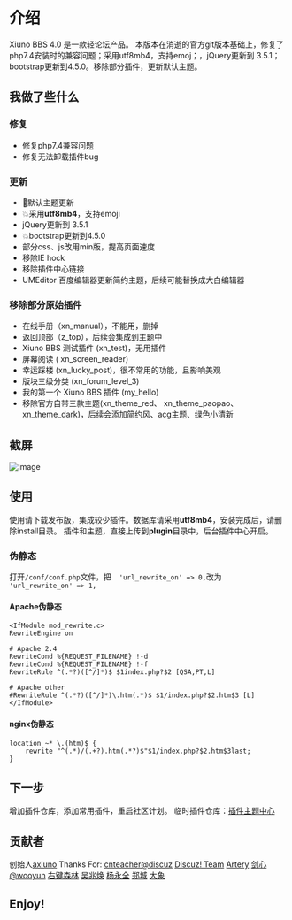 # 介绍
Xiuno BBS 4.0 是一款轻论坛产品。
本版本在消逝的官方git版本基础上，修复了php7.4安装时的兼容问题；采用utf8mb4，支持emoj；，jQuery更新到 3.5.1；bootstrap更新到4.5.0。移除部分插件，更新默认主题。

## 我做了些什么

### 修复
- 修复php7.4兼容问题
- 修复无法卸载插件bug
### 更新
- 💄默认主题更新
- 💥采用**utf8mb4**，支持emoji
- jQuery更新到 3.5.1
- 💥bootstrap更新到4.5.0
- 部分css、js改用min版，提高页面速度
- 移除IE hock
- 移除插件中心链接
- UMEditor 百度编辑器更新简约主题，后续可能替换成大白编辑器
### 移除部分原始插件
* 在线手册（xn_manual），不能用，删掉
* 返回顶部（z_top），后续会集成到主题中
* Xiuno BBS 测试插件 (xn_test)，无用插件
* 屏幕阅读 ( xn_screen_reader)
* 幸运踩楼 (xn_lucky_post)，很不常用的功能，且影响美观
* 版块三级分类 (xn_forum_level_3)
* 我的第一个 Xiuno BBS 插件 (my_hello)
* 移除官方自带三款主题(xn_theme_red、 xn_theme_paopao、xn_theme_dark)，后续会添加简约风、acg主题、绿色小清新

## 截屏
![image](https://raw.githubusercontent.com/jiix/xiunobbs/master/screenshot.png)

## 使用
使用请下载发布版，集成较少插件。数据库请采用**utf8mb4**，安装完成后，请删除install目录。
插件和主题，直接上传到**plugin**目录中，后台插件中心开启。

### 伪静态
打开`/conf/conf.php`文件，把`  'url_rewrite_on' => 0,`改为`  'url_rewrite_on' => 1,`
#### Apache伪静态
```
<IfModule mod_rewrite.c>
RewriteEngine on

# Apache 2.4
RewriteCond %{REQUEST_FILENAME} !-d 
RewriteCond %{REQUEST_FILENAME} !-f 
RewriteRule ^(.*?)([^/]*)$ $1index.php?$2 [QSA,PT,L]

# Apache other
#RewriteRule ^(.*?)([^/]*)\.htm(.*)$ $1/index.php?$2.htm$3 [L]
</IfModule>
```
#### nginx伪静态
```
location ~* \.(htm)$ {
    rewrite "^(.*)/(.+?).htm(.*?)$"$1/index.php?$2.htm$3last;
}
```

## 下一步
增加插件仓库，添加常用插件，重启社区计划。
临时插件仓库：[插件主题中心](https://github.com/jiix/plugins)

## 贡献者
创始人[axiuno](http://bbs.xiuno.com/)
Thanks For: [cnteacher@discuz](http://www.discuz.net/) [Discuz! Team](http://www.discuz.net/) [Artery](http://artery.cn/) [剑心@wooyun](http://www.wooyun.org/) [右键森林](http://bbs.xiuno.com/) [吴兆焕](http://bbs.xiuno.com/) [杨永全](http://www.zd.hk/) [郑城](http://www.huux.cc/) [大象](http://www.baiup.com/)

## Enjoy!

